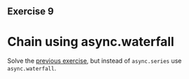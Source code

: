 ## Exercise 9

# Chain using async.waterfall

Solve the [previous exercise](../08-async-series), but instead of `async.series` use `async.waterfall`.